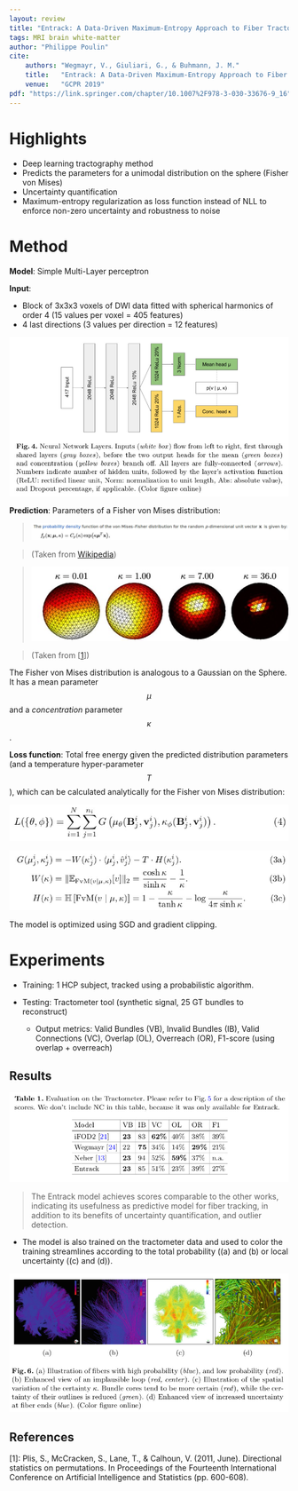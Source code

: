 ```yaml
---
layout: review
title: "Entrack: A Data-Driven Maximum-Entropy Approach to Fiber Tractography"
tags: MRI brain white-matter
author: "Philippe Poulin"
cite:
    authors: "Wegmayr, V., Giuliari, G., & Buhmann, J. M."
    title:   "Entrack: A Data-Driven Maximum-Entropy Approach to Fiber Tractography"
    venue:   "GCPR 2019"
pdf: "https://link.springer.com/chapter/10.1007%2F978-3-030-33676-9_16"
---
```



# Highlights

- Deep learning tractography method
- Predicts the parameters for a unimodal distribution on the sphere (Fisher von Mises)
- Uncertainty quantification
- Maximum-entropy regularization as loss function instead of NLL to enforce non-zero uncertainty and robustness to noise

# Method

**Model**: Simple Multi-Layer perceptron

**Input**: 
- Block of 3x3x3 voxels of DWI data fitted with spherical harmonics of order 4 (15 values per voxel = 405 features)
- 4 last directions (3 values per direction = 12 features)

![](/article/images/entrack/figure4.jpg)

**Prediction**: Parameters of a Fisher von Mises distribution:

> ![](/article/images/entrack/fisher_dist.jpg)

> (Taken from [Wikipedia](https://en.wikipedia.org/wiki/Von_Mises%E2%80%93Fisher_distribution))

> ![](/article/images/entrack/von_mises_sphere.jpg)

> (Taken from [[1]])

The Fisher von Mises distribution is analogous to a Gaussian on the Sphere. It has a mean parameter $$\mu$$ and a *concentration* parameter $$\kappa$$.

**Loss function**: Total free energy given the predicted distribution parameters (and a temperature hyper-parameter $$T$$), which can be calculated analytically for the Fisher von Mises distribution:

![](/article/images/entrack/equation4.jpg)

![](/article/images/entrack/equation3.jpg)

The model is optimized using SGD and gradient clipping.

# Experiments

- Training: 1 HCP subject, tracked using a probabilistic algorithm.

- Testing: Tractometer tool (synthetic signal, 25 GT bundles to reconstruct)
    - Output metrics: Valid Bundles (VB), Invalid Bundles (IB), Valid Connections (VC), Overlap (OL), Overreach (OR), F1-score (using overlap + overreach)

## Results

![](/article/images/entrack/table1.jpg)

> The Entrack model achieves scores comparable to the other works, indicating its usefulness as predictive model for fiber tracking, in addition to its benefits of uncertainty quantification, and outlier detection.


- The model is also trained on the tractometer data and used to color the training streamlines according to the total probability ((a) and (b) or local uncertainty ((c) and (d)).

![](/article/images/entrack/figure6.jpg)


## References

\[1\]: Plis, S., McCracken, S., Lane, T., & Calhoun, V. (2011, June). Directional statistics on permutations. In Proceedings of the Fourteenth International Conference on Artificial Intelligence and Statistics (pp. 600-608).

[1]: https://www.researchgate.net/publication/220320303_Directional_Statistics_on_Permutations